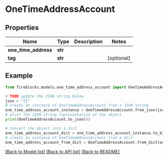 # OneTimeAddressAccount


## Properties

Name | Type | Description | Notes
------------ | ------------- | ------------- | -------------
**one_time_address** | **str** |  | 
**tag** | **str** |  | [optional] 

## Example

```python
from fireblocks.models.one_time_address_account import OneTimeAddressAccount

# TODO update the JSON string below
json = "{}"
# create an instance of OneTimeAddressAccount from a JSON string
one_time_address_account_instance = OneTimeAddressAccount.from_json(json)
# print the JSON string representation of the object
print(OneTimeAddressAccount.to_json())

# convert the object into a dict
one_time_address_account_dict = one_time_address_account_instance.to_dict()
# create an instance of OneTimeAddressAccount from a dict
one_time_address_account_from_dict = OneTimeAddressAccount.from_dict(one_time_address_account_dict)
```
[[Back to Model list]](../README.md#documentation-for-models) [[Back to API list]](../README.md#documentation-for-api-endpoints) [[Back to README]](../README.md)


